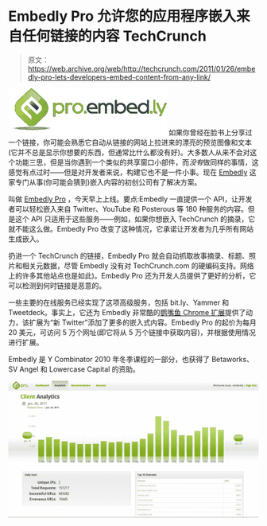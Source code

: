 # Embedly Pro 允许您的应用程序嵌入来自任何链接的内容 TechCrunch

> 原文：<https://web.archive.org/web/http://techcrunch.com/2011/01/26/embedly-pro-lets-developers-embed-content-from-any-link/>

[![](img/614cc356d7e1c55d3367508271d4ff8f.png)](https://web.archive.org/web/20230202232337/http://pro.embed.ly/) 如果你曾经在脸书上分享过一个链接，你可能会熟悉它自动从链接的网站上拉进来的漂亮的预览图像和文本(它并不总是显示你想要的东西，但通常比什么都没有好)。大多数人从来不会对这个功能三思，但是当你遇到一个类似的共享窗口小部件，而*没有*做同样的事情，这感觉有点过时——但是对开发者来说，构建它也不是一件小事。现在 [Embedly](https://web.archive.org/web/20230202232337/http://www.embed.ly/) 这家专门从事(你可能会猜到)嵌入内容的初创公司有了解决方案。

叫做 [Embedly Pro](https://web.archive.org/web/20230202232337/https://pro.embed.ly/) ，今天早上上线。要点:Embedly 一直提供一个 API，让开发者可以轻松嵌入来自 Twitter、YouTube 和 Posterous 等 180 种服务的内容。但是这个 API 只适用于这些服务——例如，如果你想嵌入 TechCrunch 的摘录，它就不能这么做。Embedly Pro 改变了这种情况，它承诺让开发者为几乎所有网站生成嵌入。

扔进一个 TechCrunch 的链接，Embedly Pro 就会自动抓取故事摘录、标题、照片和相关元数据，尽管 Embedly 没有对 TechCrunch.com 的硬编码支持。网络上的许多其他站点也是如此)。Embedly Pro 还为开发人员提供了更好的分析，它可以检测到何时链接是恶意的。

一些主要的在线服务已经实现了这项高级服务，包括 bit.ly、Yammer 和 Tweetdeck。事实上，它还为 Embedly 非常酷的[鹦嘴鱼 Chrome 扩展](https://web.archive.org/web/20230202232337/https://techcrunch.com/2010/12/14/use-chrome-like-twitter-embedlys-parrotfish-is-your-new-best-friend/)提供了动力，该扩展为“新 Twitter”添加了更多的嵌入式内容。Embedly Pro 的起价为每月 20 美元，可访问 5 万个网址(即它将从 5 万个链接中获取内容)，并根据使用情况进行扩展。

Embedly 是 Y Combinator 2010 年冬季课程的一部分，也获得了 Betaworks、SV Angel 和 Lowercase Capital 的资助。

![](img/4c5ba282af561b24fc288ab21da18280.png)
